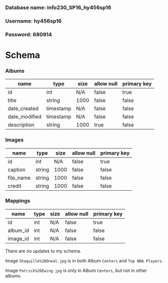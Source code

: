 ### Database name: info230_SP16_hy456sp16

### Username: hy456sp16

### Password: 680914

# Schema

### Albums

name          | type        | size    | allow null | primary key|
--------------|-------------|---------|------------|------------|
id            | int         |  N/A    |   false    |  true      |
title         | string      | 1000    |   false    |  false     |
date_created  | timestamp   |  N/A    |   false    |  false     |
date_modified | timestamp   |  N/A    |   false    |  false     |
description   | string      | 1000    |   true     |  false     |

### Images

name          | type        | size    | allow null | primary key|
--------------|-------------|---------|------------|------------|
id            | int         |  N/A    |   false    |  true      |
caption       | string      | 1000    |   false    |  false     |
file_name     | string      | 1000    |   false    |  false     |
credit        | string      | 1000    |   false    |  false     |


### Mappings

name          | type        | size    | allow null | primary key|
--------------|-------------|---------|------------|------------|
id            | int         | N/A     |   false    |  true      |
album_id      | int         | N/A     |   false    |  false     |
image_id      | int         | N/A     |   false    |  false     |


There are no updates to my schema.

Image `Shaquille%20Oneal.jpg` is in both Album `Centers` and `Top NBA Players`.

Image `Patrick%20Ewing.jpg` is only in Album `Centers`, but not in other albums.